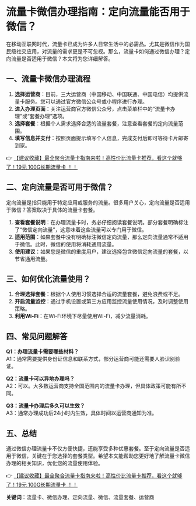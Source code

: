 # 流量卡微信办理指南：定向流量能否用于微信？

在移动互联网时代，流量卡已成为许多人日常生活中的必需品。尤其是微信作为国民级社交应用，对流量的需求更是不可忽视。那么，流量卡如何通过微信办理？定向流量是否适用于微信？本文将为您详细解答。

## 一、流量卡微信办理流程

1. **选择运营商**：目前，三大运营商（中国移动、中国联通、中国电信）均提供流量卡服务。您可以通过官方微信公众号或小程序进行办理。
2. **进入办理页面**：关注运营商官方微信公众号，点击菜单栏中的“流量卡办理”或“套餐办理”选项。
3. **选择套餐**：根据个人需求选择合适的流量套餐，注意查看套餐的定向流量范围。
4. **填写信息并支付**：按照页面提示填写个人信息，完成支付后即可等待卡片邮寄到家。

👉 [【建议收藏】最全聚合流量卡指南来啦！高性价比流量卡推荐，看这个就够了！19元 100G长期流量卡 ！！](https://bit.ly/Liuliangka)

## 二、定向流量是否可用于微信？

定向流量是指只能用于特定应用或服务的流量。很多用户关心，定向流量是否适用于微信？答案取决于具体的流量卡套餐。

1. **查看套餐说明**：在办理流量卡时，务必仔细阅读套餐说明。部分套餐明确标注了“微信定向流量”，这意味着这些流量可以专门用于微信。
2. **适用范围**：如果套餐中没有明确标注微信定向流量，那么定向流量通常不适用于微信。此时，微信的使用将消耗通用流量。
3. **使用建议**：如果您是微信的重度用户，建议选择包含微信定向流量的套餐，以节省通用流量。

## 三、如何优化流量使用？

1. **合理选择套餐**：根据个人使用习惯选择合适的流量套餐，避免浪费或不足。
2. **开启流量监控**：通过手机设置或第三方应用监控流量使用情况，及时调整使用策略。
3. **利用Wi-Fi**：在Wi-Fi环境下尽量使用Wi-Fi，减少流量消耗。

## 四、常见问题解答

**Q1：办理流量卡需要哪些材料？**  
A1：通常需要提供身份证信息和联系方式，部分运营商可能还需要人脸识别验证。

**Q2：流量卡可以异地办理吗？**  
A2：可以。大多数运营商支持全国范围内的流量卡办理，但具体政策可能有所不同。

**Q3：流量卡办理后多久可以生效？**  
A3：通常办理成功后24小时内生效，具体时间以运营商通知为准。

## 五、总结

通过微信办理流量卡不仅方便快捷，还能享受多种优惠套餐。至于定向流量是否适用于微信，关键在于您选择的套餐类型。希望本文能帮助您更好地了解流量卡微信办理的相关知识，优化您的流量使用体验。

👉 [【建议收藏】最全聚合流量卡指南来啦！高性价比流量卡推荐，看这个就够了！19元 100G长期流量卡 ！！](https://bit.ly/Liuliangka)

**关键词**：流量卡、微信办理、定向流量、微信、流量套餐、运营商